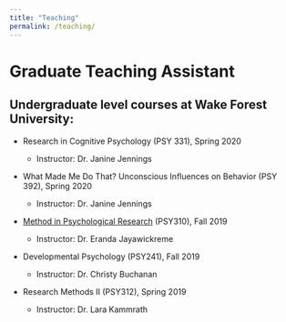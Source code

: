 ```yaml
---
title: "Teaching"
permalink: /teaching/
---
```


# Graduate Teaching Assistant

## Undergraduate level courses at Wake Forest University:

- Research in Cognitive Psychology (PSY 331), Spring 2020
  - Instructor: Dr. Janine Jennings

- What Made Me Do That? Unconscious Influences on Behavior (PSY 392), Spring 2020
  - Instructor: Dr. Janine Jennings

- [Method in Psychological Research](https://wfupsy310fall2019.home.blog/) (PSY310), Fall 2019
  - Instructor: Dr. Eranda Jayawickreme

- Developmental Psychology (PSY241), Fall 2019
  - Instructor: Dr. Christy Buchanan

- Research Methods II (PSY312), Spring 2019
  - Instructor: Dr. Lara Kammrath